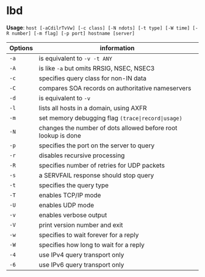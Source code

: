 # lbd
**Usage**: `host [-aCdilrTvVw] [-c class] [-N ndots] [-t type] [-W time] [-R number] [-m flag] [-p port] hostname [server]`

| Options | information
| ---                   | --- 
`-a` | is equivalent to `-v -t ANY`
`-A` | is like `-a` but omits RRSIG, NSEC, NSEC3
`-c` | specifies query class for non-IN data
`-C` | compares SOA records on authoritative nameservers
`-d` | is equivalent to `-v`
`-l `| lists all hosts in a domain, using AXFR
`-m` | set memory debugging flag `(trace\|record\|usage)`
`-N` | changes the number of dots allowed before root lookup is done
`-p` | specifies the port on the server to query
`-r` | disables recursive processing
`-R` | specifies number of retries for UDP packets
`-s` | a SERVFAIL response should stop query
`-t` | specifies the query type
`-T` | enables TCP/IP mode
`-U` | enables UDP mode
`-v` | enables verbose output
`-V` | print version number and exit
`-w` | specifies to wait forever for a reply
`-W` | specifies how long to wait for a reply
`-4` | use IPv4 query transport only
`-6` | use IPv6 query transport only
